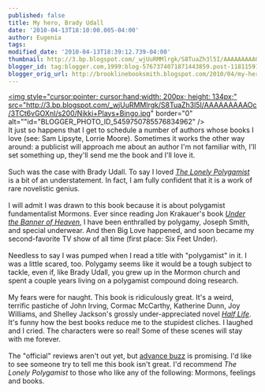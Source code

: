 ```yaml
---
published: false
title: My hero, Brady Udall
date: '2010-04-13T18:10:00.005-04:00'
author: Eugenia
tags: 
modified_date: '2010-04-13T18:39:12.739-04:00'
thumbnail: http://3.bp.blogspot.com/_wjUuRMMlrgk/S8TuaZh3l5I/AAAAAAAAAOc/3TCt6vGOXnI/s72-c/Nikki+Plays+Bingo.jpg
blogger_id: tag:blogger.com,1999:blog-5767374071871443859.post-118115911011211009
blogger_orig_url: http://brooklinebooksmith.blogspot.com/2010/04/my-hero-brady-udall.html
---
```


<a onblur="try {parent.deselectBloggerImageGracefully();} catch(e) {}" href="http://3.bp.blogspot.com/_wjUuRMMlrgk/S8TuaZh3l5I/AAAAAAAAAOc/3TCt6vGOXnI/s1600/Nikki+Plays+Bingo.jpg"><img style="cursor:pointer; cursor:hand;width: 200px; height: 134px;" src="http://3.bp.blogspot.com/_wjUuRMMlrgk/S8TuaZh3l5I/AAAAAAAAAOc/3TCt6vGOXnI/s200/Nikki+Plays+Bingo.jpg" border="0" alt=""id="BLOGGER_PHOTO_ID_5459750785576834962" /></a><br />It just so happens that I get to schedule a number of authors whose books I love (see: Sam Lipsyte, Lorrie Moore). Sometimes it works the other way around: a publicist will approach me about an author I'm not familiar with, I'll set something up, they'll send me the book and I'll love it. <br /><br />Such was the case with Brady Udall. To say I loved <span style="font-style:italic;"><a href="http://www.brooklinebooksmith-shop.com/book/9780393062625">The Lonely Polygamist</a></span> is a bit of an understatement. In fact, I am fully confident that it is a work of rare novelistic genius.<br /><br />I will admit I was drawn to this book because it is about polygamist fundamentalist Mormons. Ever since reading Jon Krakauer's book <span style="font-style:italic;"><a href="http://www.brooklinebooksmith-shop.com/book/9781400032808">Under the Banner of Heaven</a></span>, I have been enthralled by polygamy, Joseph Smith, and special underwear. And then Big Love happened, and soon became my second-favorite TV show of all time (first place: Six Feet Under).<br /><br />Needless to say I was pumped when I read a title with "polygamist" in it. I was a little scared, too. Polygamy seems like it would be a tough subject to tackle, even if, like Brady Udall, you grew up in the Mormon church and spent a couple years living on a polygamist compound doing research.<br /><br />My fears were for naught. This book is ridiculously great. It's a weird, terrific pastiche of John Irving, Cormac McCarthy, Katherine Dunn, Joy Williams, and Shelley Jackson's grossly under-appreciated novel <a href="http://www.brooklinebooksmith-shop.com/book/9780060882365"><span style="font-style:italic;">Half Life</span></a>. It's funny how the best books reduce me to the stupidest cliches. I laughed and I cried. The characters were so real! Some of these scenes will stay with me forever. <br /><br />The "official" reviews aren't out yet, but <a href="http://villagebooksblogs.typepad.com/village_books_blog/2010/03/the-lonely-polygamist.html">advance buzz</a> is promising. I'd like to see someone try to tell me this book isn't great. I'd recommend <span style="font-style:italic;">The Lonely Polygamist</span> to those who like any of the following: Mormons, feelings and books.
